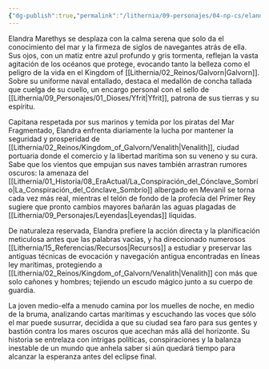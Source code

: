 ```yaml
---
{"dg-publish":true,"permalink":"/lithernia/09-personajes/04-np-cs/elandra-marethys/","title":"Elandra Marethys","tags":["lithernia","personaje","Galvorn","Venalith"]}
---
```


Elandra Marethys se desplaza con la calma serena que solo da el conocimiento del mar y la firmeza de siglos de navegantes atrás de ella. Sus ojos, con un matiz entre azul profundo y gris tormenta, reflejan la vasta agitación de los océanos que protege, evocando tanto la belleza como el peligro de la vida en el Kingdom of [[Lithernia/02_Reinos/Galvorn\|Galvorn]]. Sobre su uniforme naval entallado, destaca el medallón de concha tallada que cuelga de su cuello, un encargo personal con el sello de [[Lithernia/09_Personajes/01_Dioses/Yfrit\|Yfrit]], patrona de sus tierras y su espíritu.

Capitana respetada por sus marinos y temida por los piratas del Mar Fragmentado, Elandra enfrenta diariamente la lucha por mantener la seguridad y prosperidad de [[Lithernia/02_Reinos/Kingdom_of_Galvorn/Venalith\|Venalith]], ciudad portuaria donde el comercio y la libertad marítima son su veneno y su cura. Sabe que los vientos que empujan sus naves también arrastran rumores oscuros: la amenaza del [[Lithernia/01_Historia/08_EraActual/La_Conspiración_del_Cónclave_Sombrío\|La_Conspiración_del_Cónclave_Sombrío]] albergado en Mevanil se torna cada vez más real, mientras el telón de fondo de la profecía del Primer Rey sugiere que pronto cambios mayores bañarán las aguas plagadas de [[Lithernia/09_Personajes/Leyendas\|Leyendas]] líquidas.

De naturaleza reservada, Elandra prefiere la acción directa y la planificación meticulosa antes que las palabras vacías, y ha direccionado numerosos [[Lithernia/15_Referencias/Recursos\|Recursos]] a estudiar y preservar las antiguas técnicas de evocación y navegación antigua encontradas en líneas ley marítimas, protegiendo a [[Lithernia/02_Reinos/Kingdom_of_Galvorn/Venalith\|Venalith]] con más que solo cañones y hombres; tejiendo un escudo mágico junto a su cuerpo de guardia.

La joven medio-elfa a menudo camina por los muelles de noche, en medio de la bruma, analizando cartas marítimas y escuchando las voces que sólo el mar puede susurrar, decidida a que su ciudad sea faro para sus gentes y bastión contra los mares oscuros que acechan más allá del horizonte. Su historia se entrelaza con intrigas políticas, conspiraciones y la balanza inestable de un mundo que anhela saber si aún quedará tiempo para alcanzar la esperanza antes del eclipse final.
